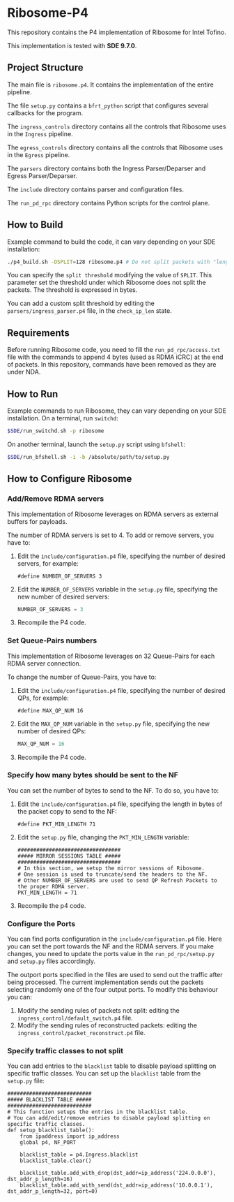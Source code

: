 # Ribosome-P4
This repository contains the P4 implementation of Ribosome for Intel Tofino. 

This implementation is tested with **SDE 9.7.0**.

## Project Structure

The main file is `ribosome.p4`. It contains the implementation of the entire pipeline. 

The file `setup.py` contains a `bfrt_python` script that configures several callbacks for the program.

The `ingress_controls` directory contains all the controls that Ribosome uses in the `Ingress` pipeline. 

The `egress_controls` directory contains all the controls that Ribosome uses in the `Egress` pipeline. 

The `parsers` directory contains both the Ingress Parser/Deparser and Egress Parser/Deparser.

The `include` directory contains parser and configuration files. 

The `run_pd_rpc` directory contains Python scripts for the control plane. 

## How to Build

Example command to build the code, it can vary depending on your SDE installation: 
```bash 
./p4_build.sh -DSPLIT=128 ribosome.p4 # Do not split packets with "length <= SPLIT"
```
You can specify the `split threshold` modifying the value of `SPLIT`. This parameter set the threshold under which 
Ribosome does not split the packets. The threshold is expressed in bytes. 

You can add a custom split threshold by editing the `parsers/ingress_parser.p4` file, in the `check_ip_len` state.

## Requirements 

Before running Ribosome code, you need to fill the `run_pd_rpc/access.txt` file with the commands to append 4 bytes (used as RDMA iCRC) at the end of packets.
In this repository, commands have been removed as they are under NDA.

## How to Run

Example commands to run Ribosome, they can vary depending on your SDE installation.
On a terminal, run `switchd`:
```bash 
$SDE/run_switchd.sh -p ribosome
```
On another terminal, launch the `setup.py` script using `bfshell`:
```bash 
$SDE/run_bfshell.sh -i -b /absolute/path/to/setup.py
```

## How to Configure Ribosome

### Add/Remove RDMA servers
This implementation of Ribosome leverages on RDMA servers as external buffers for payloads. 

The number of RDMA servers is set to 4. 
To add or remove servers, you have to: 

1. Edit the `include/configuration.p4` file, specifying the number of desired servers, for example: 

    ```p4
    #define NUMBER_OF_SERVERS 3 
    ```
2. Edit the `NUMBER_OF_SERVERS` variable in the `setup.py` file, specifying the new number of desired servers:
    ```python
    NUMBER_OF_SERVERS = 3
    ```
3. Recompile the P4 code. 

### Set Queue-Pairs numbers

This implementation of Ribosome leverages on 32 Queue-Pairs for each RDMA server connection.

To change the number of Queue-Pairs, you have to:

1. Edit the `include/configuration.p4` file, specifying the number of desired QPs, for example:

    ```p4
    #define MAX_QP_NUM 16
    ```
2. Edit the `MAX_QP_NUM` variable in the `setup.py` file, specifying the new number of desired QPs:
    ```python
    MAX_QP_NUM = 16
    ```
3. Recompile the P4 code.

### Specify how many bytes should be sent to the NF
You can set the number of bytes to send to the NF. To do so, you have to: 

1. Edit the `include/configuration.p4` file, specifying the length in bytes of the packet copy to send to the NF:

    ```p4
    #define PKT_MIN_LENGTH 71
    ```
2. Edit the `setup.py` file, changing the `PKT_MIN_LENGTH` variable: 

    ```python3
    #################################
    ##### MIRROR SESSIONS TABLE #####
    #################################
    # In this section, we setup the mirror sessions of Ribosome.
    # One session is used to truncate/send the headers to the NF.
    # Other NUMBER_OF_SERVERS are used to send QP Refresh Packets to the proper RDMA server.
    PKT_MIN_LENGTH = 71
    ```
3. Recompile the p4 code.

### Configure the Ports
You can find ports configuration in the `include/configuration.p4` file. Here you can set the port towards the NF and 
the RDMA servers. 
If you make changes, you need to update the ports value in the `run_pd_rpc/setup.py` and `setup.py` files accordingly. 

The outport ports specified in the files are used to send out the traffic after being processed. 
The current implementation sends out the packets selecting randomly one of the four output ports. 
To modify this behaviour you can:
1. Modify the sending rules of packets not split: editing the `ingress_control/default_switch.p4` file.
2. Modify the sending rules of reconstructed packets: editing the `ingress_control/packet_reconstruct.p4` file. 

### Specify traffic classes to not split
You can add entries to the `blacklist` table to disable payload splitting on specific traffic classes.
You can set up the `blacklist` table from the `setup.py` file:

```python3
###########################
##### BLACKLIST TABLE #####
###########################
# This function setups the entries in the blacklist table.
# You can add/edit/remove entries to disable payload splitting on specific traffic classes.
def setup_blacklist_table():
    from ipaddress import ip_address
    global p4, NF_PORT

    blacklist_table = p4.Ingress.blacklist
    blacklist_table.clear()

    blacklist_table.add_with_drop(dst_addr=ip_address('224.0.0.0'), dst_addr_p_length=16)
    blacklist_table.add_with_send(dst_addr=ip_address('10.0.0.1'), dst_addr_p_length=32, port=0)
```
